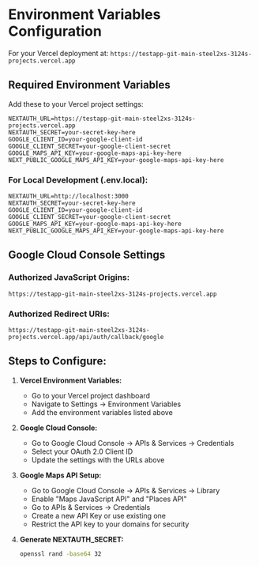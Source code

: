# Environment Variables Configuration

For your Vercel deployment at: `https://testapp-git-main-steel2xs-3124s-projects.vercel.app`

## Required Environment Variables

Add these to your Vercel project settings:

```
NEXTAUTH_URL=https://testapp-git-main-steel2xs-3124s-projects.vercel.app
NEXTAUTH_SECRET=your-secret-key-here
GOOGLE_CLIENT_ID=your-google-client-id
GOOGLE_CLIENT_SECRET=your-google-client-secret
GOOGLE_MAPS_API_KEY=your-google-maps-api-key-here
NEXT_PUBLIC_GOOGLE_MAPS_API_KEY=your-google-maps-api-key-here
```

### For Local Development (.env.local):
```
NEXTAUTH_URL=http://localhost:3000
NEXTAUTH_SECRET=your-secret-key-here
GOOGLE_CLIENT_ID=your-google-client-id
GOOGLE_CLIENT_SECRET=your-google-client-secret
GOOGLE_MAPS_API_KEY=your-google-maps-api-key-here
NEXT_PUBLIC_GOOGLE_MAPS_API_KEY=your-google-maps-api-key-here
```

## Google Cloud Console Settings

### Authorized JavaScript Origins:
```
https://testapp-git-main-steel2xs-3124s-projects.vercel.app
```

### Authorized Redirect URIs:
```
https://testapp-git-main-steel2xs-3124s-projects.vercel.app/api/auth/callback/google
```

## Steps to Configure:

1. **Vercel Environment Variables:**
   - Go to your Vercel project dashboard
   - Navigate to Settings → Environment Variables
   - Add the environment variables listed above

2. **Google Cloud Console:**
   - Go to Google Cloud Console → APIs & Services → Credentials
   - Select your OAuth 2.0 Client ID
   - Update the settings with the URLs above

3. **Google Maps API Setup:**
   - Go to Google Cloud Console → APIs & Services → Library
   - Enable "Maps JavaScript API" and "Places API"
   - Go to APIs & Services → Credentials
   - Create a new API Key or use existing one
   - Restrict the API key to your domains for security

4. **Generate NEXTAUTH_SECRET:**
   ```bash
   openssl rand -base64 32
   ```
